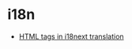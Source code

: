 # i18n

- [HTML tags in i18next translation](https://stackoverflow.com/questions/16038458/html-tags-in-i18next-translation)